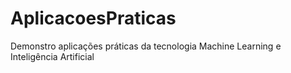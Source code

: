 # AplicacoesPraticas
Demonstro aplicações práticas da tecnologia Machine Learning e Inteligência Artificial
